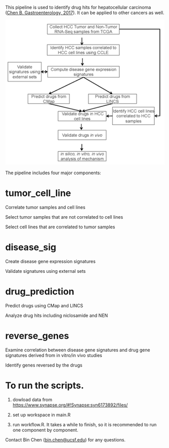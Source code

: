 This pipeline is used to identify drug hits for hepatocellular carcinoma ([Chen B. Gastroenterology, 2017](http://www.gastrojournal.org/article/S0016-5085(17)30264-0/abstract)). It can be applied to other cancers as well. 


![alt text](https://github.com/Bin-Chen-Lab/HCC_NEN/blob/master/workflow_general.png "work flow")


The pipeline includes four major components:

# tumor_cell_line
Correlate tumor samples and cell lines

Select tumor samples that are not correlated to cell lines

Select cell lines that are correlated to tumor samples

# disease_sig
Create disease gene expression signatures

Validate signatures using external sets

# drug_prediction
Predict drugs using CMap and LINCS

Analyze drug hits including niclosamide and NEN

# reverse_genes
Examine correlation between disease gene signatures and drug gene signatures derived from in vitro/in vivo studies

Identify genes reversed by the drugs

# To run the scripts.
1) dowload data from https://www.synapse.org/#!Synapse:syn6173892/files/

2) set up workspace in main.R

3) run workflow.R. It takes a while to finish, so it is recommended to run one component by component.

Contact Bin Chen (bin.chen@ucsf.edu) for any questions.